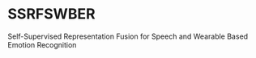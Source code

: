 # SSRFSWBER
Self-Supervised Representation Fusion for Speech and Wearable Based Emotion Recognition
